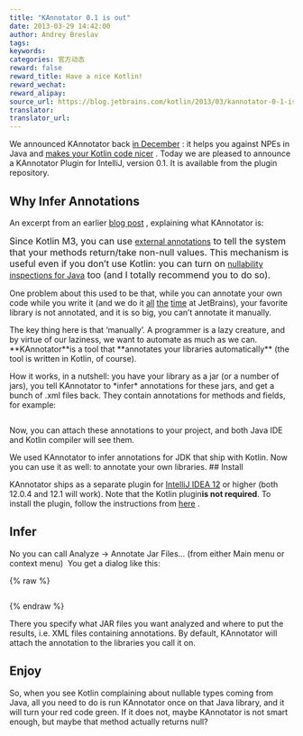 ```yaml
---
title: "KAnnotator 0.1 is out"
date: 2013-03-29 14:42:00
author: Andrey Breslav
tags:
keywords:
categories: 官方动态
reward: false
reward_title: Have a nice Kotlin!
reward_wechat:
reward_alipay:
source_url: https://blog.jetbrains.com/kotlin/2013/03/kannotator-0-1-is-out/
translator:
translator_url:
---
```


We announced KAnnotator back [in December](http://blog.jetbrains.com/kotlin/2012/12/kotlin-m4-is-out/) : it helps you against NPEs in Java and [makes your Kotlin code nicer](http://blog.jetbrains.com/kotlin/using-external-annotations/) . Today we are pleased to announce a KAnnotator Plugin for IntelliJ, version 0.1. It is available from the plugin repository.<span id="more-1005"></span>
## Why Infer Annotations

An excerpt from an earlier [blog post](http://blog.jetbrains.com/kotlin/2012/12/kotlin-m4-is-out/) , explaining what KAnnotator is:
<p><span style="font-size: 16px">Since Kotlin M3</span><span style="font-size: 16px">, you can use </span><a href="http://blog.jetbrains.com/kotlin/using-external-annotations/">external annotations</a><span style="font-size: 16px"> to tell the system that your methods return/take non-null values. This mechanism is useful even if you don’t use Kotlin: you can turn on </span><a href="http://www.jetbrains.com/idea/documentation/howto.html">nullability inspections for Java</a><span style="font-size: 16px"> too (and I totally recommend you to do so).</span></p>
<p>One problem about this used to be that, while you can annotate your own code while you write it (and we do it <a href="https://github.com/JetBrains/kotlin/blob/master/compiler/frontend/src/org/jetbrains/jet/lang/types/TypeConstructor.java">all</a> <a href="https://github.com/JetBrains/intellij-community/blob/master/platform/util/src/com/intellij/util/text/CharArrayUtil.java">the</a> <a href="https://github.com/JetBrains/la-clojure/blob/master/src/org/jetbrains/plugins/clojure/utils/ClojureUtils.java">time</a> at JetBrains), your favorite library is not annotated, and it is so big, you can’t annotate it manually.</p>
<p>The key thing here is that ‘manually’. A programmer is a lazy creature, and by virtue of our laziness, we want to automate as much as we can. **KAnnotator**is a tool that **annotates your libraries automatically** (the tool is written in Kotlin, of course).</p>
<p>How it works, in a nutshell: you have your library as a jar (or a number of jars), you tell KAnnotator to *infer* annotations for these jars, and get a bunch of .xml files back. They contain annotations for methods and fields, for example:</p>
<p><a href="https://i0.wp.com/blog.jetbrains.com/kotlin/files/2012/12/annotations.xml_.png"><img alt="" class="aligncenter" data-recalc-dims="1" src="https://i0.wp.com/blog.jetbrains.com/kotlin/files/2012/12/annotations.xml_.png?resize=409%2C149&amp;ssl=1"/></a></p>
<p>Now, you can attach these annotations to your project, and both Java IDE and Kotlin compiler will see them.</p>
We used KAnnotator to infer annotations for JDK that ship with Kotlin. Now you can use it as well: to annotate your own libraries.
## Install

KAnnotator ships as a separate plugin for [IntelliJ IDEA 12](http://www.jetbrains.com/idea/) or higher (both 12.0.4 and 12.1 will work). Note that the Kotlin plugin**is not required**.  To install the plugin, follow the instructions from [here](http://www.jetbrains.com/idea/plugins/index.html) .
## Infer

No you can call Analyze -> Annotate Jar Files… (from either Main menu or context menu)  <img alt="" data-recalc-dims="1" src="https://i2.wp.com/www.evernote.com/shard/s171/sh/8242aa4b-939b-416c-9880-6a6b97f748ce/add22424ad329409984c8f1df963bfde/res/902508da-cf33-453b-9790-c2af86cfa407/skitch.png?w=640&amp;ssl=1"/>
You get a dialog like this:

{% raw %}
<p><img alt="" class="aligncenter" data-recalc-dims="1" src="https://i1.wp.com/www.evernote.com/shard/s171/sh/7a64fc28-2eef-4fa5-ab4d-9c76d1e5b743/a39de23030a194a1c353d88bf08c88cf/res/764fc590-59e4-424a-9d63-134b9d15fd9c/skitch.png?w=640&amp;ssl=1"/></p>
{% endraw %}

There you specify what JAR files you want analyzed and where to put the results, i.e. XML files containing annotations. By default, KAnnotator will attach the annotation to the libraries you call it on.
## Enjoy

So, when you see Kotlin complaining about nullable types coming from Java, all you need to do is run KAnnotator once on that Java library, and it will turn your red code green.
If it does not, maybe KAnnotator is not smart enough, but maybe that method actually returns null?
